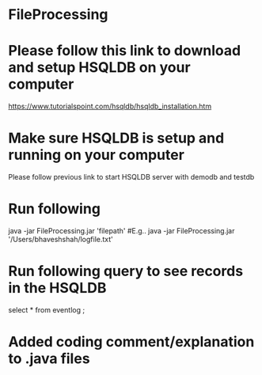# FileProcessing

# Please follow this link to download and setup HSQLDB on your computer
https://www.tutorialspoint.com/hsqldb/hsqldb_installation.htm

# Make sure HSQLDB is setup and running on your computer
Please follow previous link to start HSQLDB server with demodb and testdb 

# Run following 
java -jar FileProcessing.jar 'filepath' 
#E.g.. java -jar FileProcessing.jar '/Users/bhaveshshah/logfile.txt'

# Run following query to see records in the HSQLDB 
select * from eventlog ;

# Added coding comment/explanation to .java files


